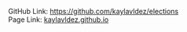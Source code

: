 GitHub Link: https://github.com/kaylavldez/elections<br>
Page Link: [kaylavldez.github.io](https://kaylavldez.github.io/)
